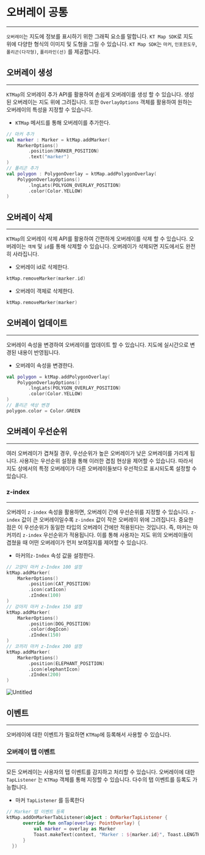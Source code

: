# 오버레이 공통

---

`오버레이`는 지도에 정보를 표시하기 위한 그래픽 요소를 말합니다. `KT Map SDK`로 지도 위에 다양한 형식의 이미지 및 도형을 그릴 수 있습니다. `KT Map SDK`는 `마커`, `인포윈도우`, `폴리곤(다각형)`, `폴리라인(선)` 를 제공합니다.

## 오버레이 생성

---

`KTMap`의 오버레이 추가 API를 활용하여 손쉽게 오버레이를 생성 할 수 있습니다. 생성된 오버레이는 지도 위에 그려집니다. 또한 `OverlayOptions` 객체를 활용하여 원하는 오버레이의 특성을 지정할 수 있습니다.  

- `KTMap` 메서드를 통해 오버레이를 추가한다.

```kotlin
// 마커 추가
val marker : Marker = ktMap.addMarker(
    MarkerOptions()
        .position(MARKER_POSITION)
        .text("marker")
)
// 폴리곤 추가
val polygon : PolygonOverlay = ktMap.addPolygonOverlay(
    PolygonOverlayOptions()
        .lngLats(POLYGON_OVERLAY_POSITION)
        .color(Color.YELLOW)
)
```

## 오버레이 삭제

---

`KTMap`의 오버레이 삭제 API를 활용하여 간편하게 오버레이를 삭제 할 수 있습니다. 오버레이는 `객체` 및 `id`를 통해 삭제할 수 있습니다. 오버레이가 삭제되면 지도에서도 완전히 사라집니다.

- 오버레이 id로 삭제한다.

```kotlin
ktMap.removeMarker(marker.id)
```

- 오버레이 객체로 삭제한다.

```kotlin
ktMap.removeMarker(marker)
```

## 오버레이 업데이트

---

오버레이 속성을 변경하여 오버레이를 업데이트 할 수 있습니다.  지도에 실시간으로 변경된 내용이 반영됩니다.

- 오버레이 속성을 변경한다.

```kotlin
val polygon = ktMap.addPolygonOverlay(
    PolygonOverlayOptions()
        .lngLats(POLYGON_OVERLAY_POSITION)
        .color(Color.YELLOW)
)
// 폴리곤 색상 변경
polygon.color = Color.GREEN
```

## 오버레이 우선순위

---

여러 오버레이가 겹쳐질 경우, 우선순위가 높은 오버레이가 낮은 오버레이를 가리게 됩니다. 사용자는 우선순위 설정을 통해 이러한 겹침 현상을 제어할 수 있습니다. 따라서 지도 상에서의 특정 오버레이가 다른 오버레이들보다 우선적으로 표시되도록 설정할 수 있습니다.

### z-index

---

오버레이 `z-index` 속성을 활용하면, 오버레이 간에 우선순위를 지정할 수 있습니다. `z-index` 값이 큰 오버레이일수록 `z-index` 값이 작은 오버레이 위에 그려집니다. 중요한 점은 이 우선순위가 동일한 타입의 오버레이 간에만 적용된다는 것입니다. 즉, 마커는 마커끼리 `z-index` 우선순위가 적용됩니다. 이를 통해 사용자는 지도 위의 오버레이들이 겹쳤을 때 어떤 오버레이가 먼저 보여질지를 제어할 수 있습니다.

- 마커의`z-Index` 속성 값을 설정한다.

```kotlin
// 고양이 마커 z-Index 100 설정
ktMap.addMarker(
    MarkerOptions()
        .position(CAT_POSITION)
        .icon(catIcon)
        .zIndex(100)
)
// 강아지 마커 z-Index 150 설정
ktMap.addMarker(
    MarkerOptions()
        .position(DOG_POSITION)
        .color(dogIcon)
        .zIndex(150)
)
// 코끼리 마커 z-Index 200 설정
ktMap.addMarker(
    MarkerOptions()
        .position(ELEPHANT_POSITION)
        .icon(elephantIcon)
        .zIndex(200)
)
```

![Untitled](https://ktmobility1.github.io/mapsdk_example/android/tutorial_md/overlay/img/Untitled.png)

## 이벤트

---

오버레이에 대한 이벤트가 필요하면 `KTMap`에 등록해서 사용할 수 있습니다.

### 오버레이 탭 이벤트

---

모든 오버레이는 사용자의 탭 이벤트를 감지하고 처리할 수 있습니다. 오버레이에 대한 `TapListener` 는 `KTMap` 객체를 통해 지정할 수 있습니다. 다수의 탭 이벤트를 등록도 가능합니다.

- 마커 `TapListener` 를 등록한다

```kotlin
// Marker 탭 이벤트 등록
ktMap.addOnMarkerTabListener(object : OnMarkerTapListener {
      override fun onTap(overlay: PointOverlay) {
          val marker = overlay as Marker
          Toast.makeText(context, "Marker : ${marker.id}", Toast.LENGTH_SHORT).show()
      }
  })
```
